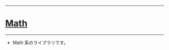 _____

# [Math](https://github.com/titanium-22/Library_py/tree/main/Math)

_____

- Math 系のライブラリです。

